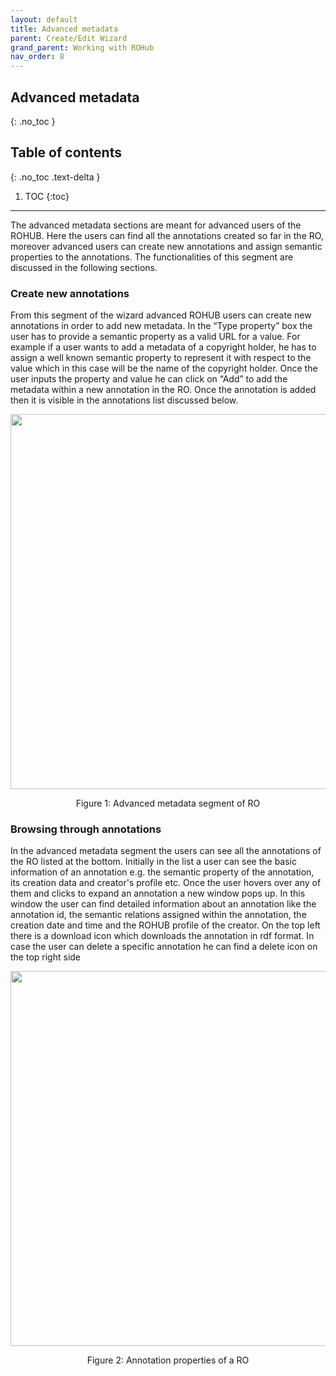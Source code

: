 ```yaml
---
layout: default
title: Advanced metadata
parent: Create/Edit Wizard
grand_parent: Working with ROHub
nav_order: 8
---
```


## Advanced metadata
{: .no_toc }
## Table of contents
{: .no_toc .text-delta }

1. TOC
{:toc}
---------
The advanced metadata sections are meant for advanced users of the ROHUB. Here the users can find all the annotations created so far in the RO, moreover advanced users can create new annotations and assign semantic properties to the annotations. The functionalities of this segment  are discussed in the following sections.
### Create new annotations
From this segment of the wizard advanced ROHUB users can create new annotations in order to add new metadata. In the “Type property” box the user has to provide a semantic property as a valid URL for a value. For example if a user wants to add a metadata of a copyright holder, he has to assign a well known semantic property to represent it with respect to the value which in this case will be the name of the copyright holder. Once the user inputs the property and value he can click on “Add” to add the metadata within a new annotation in the RO. Once the annotation is added then it is visible in the annotations list discussed below.
<p align="center"> <img src="https://box.psnc.pl/f/1992fc8ca2/?raw=1" width="600"> </p>
<div align="center"> Figure 1: Advanced metadata segment of RO </div>

### Browsing through annotations
In the advanced metadata segment the users can see all the annotations of the RO listed at the bottom. Initially in the list a user can see the basic information of an annotation e.g. the semantic property of the annotation, its creation data and creator's profile etc. Once the user hovers over any of them and clicks to expand an annotation a new window pops up. In this window the user can find detailed information about an annotation like the annotation id, the semantic relations assigned within the annotation, the creation date and time and the ROHUB profile of the creator. On the top left there is a download icon which downloads the annotation in rdf format. In case the user can delete a specific annotation he can find a delete icon on the top right side
<p align="center"> <img src="https://box.psnc.pl/f/34a21383e7/?raw=1" width="600"> </p>
<div align="center"> Figure 2: Annotation properties of a RO </div>
